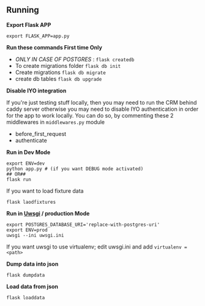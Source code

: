 ## Running

**Export Flask APP**

```
export FLASK_APP=app.py
```

**Run these commands First time Only**
- *ONLY IN CASE OF POSTGRES* : ```flask createdb```
- To create migrations folder ```flask db init```
- Create migrations ```flask db migrate```
- create db tables ```flask db upgrade```

**Disable IYO integration**

If you're just testing stuff locally, then you may need to run the CRM behind
caddy server otherwise you may need to disable IYO authentication in order for the app
to work locally.
You can do so, by commenting these 2 middlewares in ```middlewares.py``` module
- before_first_request
- authenticate


**Run in Dev Mode**
```
export ENV=dev
python app.py # (if you want DEBUG mode activated)
## OR##
flask run
```
If you want to load fixture data
```
flask laodfixtures
```

**Run in [Uwsgi](https://uwsgi-docs.readthedocs.io/en/latest/) / production Mode**
```
export POSTGRES_DATABASE_URI='replace-with-postgres-uri'
export ENV=prod
uwsgi --ini uwsgi.ini
```
If you want uwsgi to use virtualenv; edit uwsgi.ini and add ```virtualenv = <path>```

**Dump data into json**
```
flask dumpdata
```

**Load data from json**
```
flask loaddata
```



